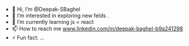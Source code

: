 - 👋 Hi, I’m @Deepak-SBaghel
- 👀 I’m interested in exploring new felds . 
- 🌱 I’m currently learning  js = react 
- 📫 How to reach me www.linkedin.com/in/deepak-baghel-b9a241298
- ⚡ Fun fact: ...

<!---
Deepak-SBaghel/Deepak-SBaghel is a ✨ special ✨ repository because its `README.md` (this file) appears on your GitHub profile.
You can click the Preview link to take a look at your changes.
--->
